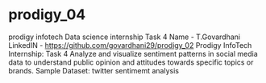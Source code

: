 # prodigy_04
prodigy infotech Data science internship Task 4 
Name - T.Govardhani
LinkedIN - https://github.com/govardhani29/prodigy_02
Prodigy InfoTech Internship: Task 4
Analyze and visualize sentiment patterns in social media data to understand public opinion and attitudes towards specific topics or brands.
Sample Dataset: twitter sentimemt analysis
